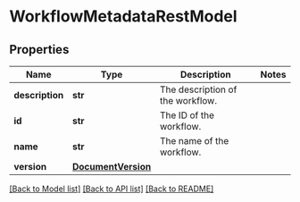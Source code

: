 # WorkflowMetadataRestModel

## Properties
Name | Type | Description | Notes
------------ | ------------- | ------------- | -------------
**description** | **str** | The description of the workflow. | 
**id** | **str** | The ID of the workflow. | 
**name** | **str** | The name of the workflow. | 
**version** | [**DocumentVersion**](DocumentVersion.md) |  | 

[[Back to Model list]](../README.md#documentation-for-models) [[Back to API list]](../README.md#documentation-for-api-endpoints) [[Back to README]](../README.md)

